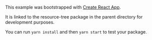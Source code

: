 This example was bootstrapped with [Create React App](https://github.com/facebook/create-react-app).

It is linked to the resource-tree package in the parent directory for development purposes.

You can run `yarn install` and then `yarn start` to test your package.
